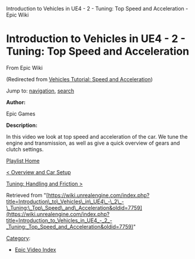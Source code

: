 Introduction to Vehicles in UE4 - 2 - Tuning: Top Speed and Acceleration - Epic Wiki              

Introduction to Vehicles in UE4 - 2 - Tuning: Top Speed and Acceleration
========================================================================

From Epic Wiki

(Redirected from [Vehicles Tutorial: Speed and Acceleration](/index.php?title=Vehicles_Tutorial:_Speed_and_Acceleration&redirect=no "Vehicles Tutorial: Speed and Acceleration"))

Jump to: [navigation](#mw-navigation), [search](#p-search)

  

**Author:**

Epic Games

**Description:**

In this video we look at top speed and acceleration of the car. We tune the engine and transmission, as well as give a quick overview of gears and clutch settings.

[Playlist Home](/Category:Epic_Video_Playlists "Category:Epic Video Playlists")

[< Overview and Car Setup](/Introduction_to_Vehicles_in_UE4_-_1_-_Overview_and_Car_Setup "Introduction to Vehicles in UE4 - 1 - Overview and Car Setup")

[Tuning: Handling and Friction >](/Introduction_to_Vehicles_in_UE4_-_3_-_Tuning:_Handling_and_Friction "Introduction to Vehicles in UE4 - 3 - Tuning: Handling and Friction")

Retrieved from "[https://wiki.unrealengine.com/index.php?title=Introduction\_to\_Vehicles\_in\_UE4\_-\_2\_-\_Tuning:\_Top\_Speed\_and\_Acceleration&oldid=7759](https://wiki.unrealengine.com/index.php?title=Introduction_to_Vehicles_in_UE4_-_2_-_Tuning:_Top_Speed_and_Acceleration&oldid=7759)"

[Category](/Special:Categories "Special:Categories"):

*   [Epic Video Index](/index.php?title=Category:Epic_Video_Index&action=edit&redlink=1 "Category:Epic Video Index (page does not exist)")